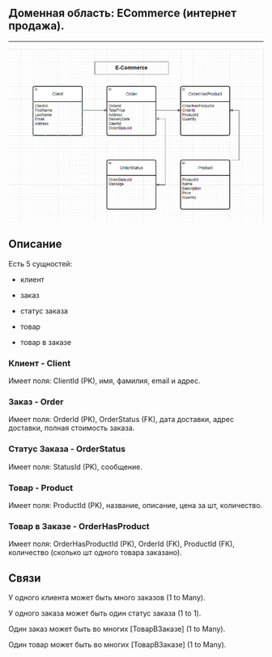 ## Доменная область: ECommerce (интернет продажа).

---

![ecommerce-er-diagramm](ecommerce-er.jpg)

## Описание

Есть 5 сущностей:

- клиент

- заказ

- статус заказа

- товар

- товар в заказе

### Клиент - Client

Имеет поля: ClientId (PK), имя, фамилия, email и адрес.

### Заказ - Order

Имеет поля: OrderId (PK), OrderStatus (FK), дата доставки, адрес доставки, полная стоимость заказа.

### Статус Заказа - OrderStatus

Имеет поля: StatusId (PK), сообщение.

### Товар - Product

Имеет поля: ProductId (PK), название, описание, цена за шт, количество.

### Товар в Заказе - OrderHasProduct

Имеет поля: OrderHasProductId (PK), OrderId (FK), ProductId (FK), количество (сколько шт одного товара заказано).

## Связи

У одного клиента может быть много заказов (1 to Many).

У одного заказа может быть один статус заказа (1 to 1).

Один заказ может быть во многих [ТоварВЗаказе] (1 to Many).

Один товар может быть во многих [ТоварВЗаказе] (1 to Many).
